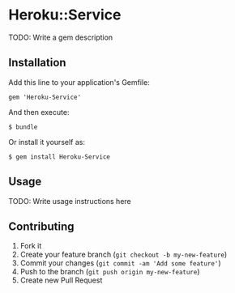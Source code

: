 # Heroku::Service

TODO: Write a gem description

## Installation

Add this line to your application's Gemfile:

    gem 'Heroku-Service'

And then execute:

    $ bundle

Or install it yourself as:

    $ gem install Heroku-Service

## Usage

TODO: Write usage instructions here

## Contributing

1. Fork it
2. Create your feature branch (`git checkout -b my-new-feature`)
3. Commit your changes (`git commit -am 'Add some feature'`)
4. Push to the branch (`git push origin my-new-feature`)
5. Create new Pull Request
